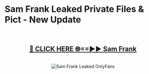 # Sam Frank Leaked Private Files & Pict - New Update
<br>
<div align="center">
<h2><a href="https://mediafilles.blogspot.com/?title=Sam_Frank" rel="nofollow">🔴 CLICK HERE 🌐==►► Sam Frank</a></h2>
<br>
<a href="https://mediafilles.blogspot.com/?title=Sam_Frank" rel="nofollow" data-target="animated-image.originalLink"><img src="https://i.ibb.co.com/WyWwxjT/player-gif2.gif" alt="Sam Frank Leaked OnlyFans" style="max-width: 100%; display: inline-block;" data-target="animated-image.originalImage"></a>
</div>
<br>